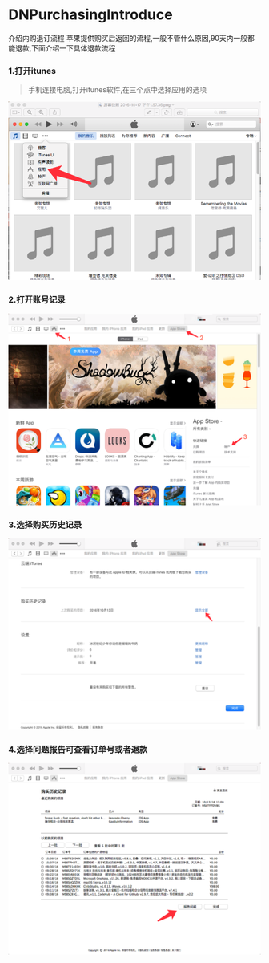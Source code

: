 # DNPurchasingIntroduce
介绍内购退订流程
苹果提供购买后返回的流程,一般不管什么原因,90天内一般都能退款,下面介绍一下具体退款流程

### 1.打开itunes
> 手机连接电脑,打开itunes软件,在三个点中选择应用的选项

![image](https://github.com/xiaoxionglaoshi/DNPurchasingIntroduce/blob/master/1.png?raw=true)

### 2.打开账号记录
![image](https://github.com/xiaoxionglaoshi/DNPurchasingIntroduce/blob/master/2.png?raw=true)

### 3.选择购买历史记录
![image](https://github.com/xiaoxionglaoshi/DNPurchasingIntroduce/blob/master/3.png?raw=true)

### 4.选择问题报告可查看订单号或者退款
![image](https://github.com/xiaoxionglaoshi/DNPurchasingIntroduce/blob/master/4.png?raw=truehttp://note.youdao.com/favicon.ico)
